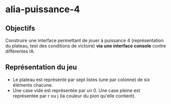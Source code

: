 # alia-puissance-4

## Objectifs

Construire une interface permettant de jouer à puissance 4 (représentation du plateau, test des conditions de victoire) **via une interface console** contre différentes IA.

## Représentation du jeu

- Le plateau est représenté par sept listes (une par colonne) de six éléments chacune.
- Une case vide est représentée par un 0. Une case pleine est représentée par r ou j (la couleur du pion qu'elle contient).